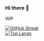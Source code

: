 ### Hi there 👋
WIP

[![GitHub Streak](http://github-readme-streak-stats.herokuapp.com?user=Gameoholic&theme=dark)](https://git.io/streak-stats)<br>
[![Top Langs](https://github-readme-stats-seven-zeta-75.vercel.app/api/top-langs/?username=Gameoholic&theme=dark&show_icons=true&count_private=true)](https://github.com/anuraghazra/github-readme-stats)
